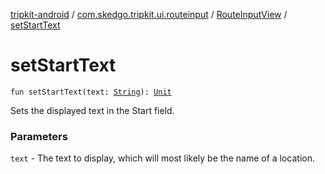 [tripkit-android](../../index.md) / [com.skedgo.tripkit.ui.routeinput](../index.md) / [RouteInputView](index.md) / [setStartText](./set-start-text.md)

# setStartText

`fun setStartText(text: `[`String`](https://kotlinlang.org/api/latest/jvm/stdlib/kotlin/-string/index.html)`): `[`Unit`](https://kotlinlang.org/api/latest/jvm/stdlib/kotlin/-unit/index.html)

Sets the displayed text in the Start field.

### Parameters

`text` - The text to display, which will most likely be the name of a location.